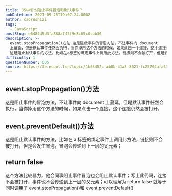 ```yaml
---
title: JS中怎么阻止事件冒泡和默认事件？
pubDatetime: 2021-09-25T19:07:24.000Z
author: caorushizi
tags:
  - JavaScript
postSlug: e6484d5d3fa888a745f9e8c65c0cbb30
description: >-
  event.stopPropagation()方法 这是阻止事件的冒泡方法，不让事件向 document
  上蔓延，但是默认事件任然会执行，当你掉用这个方法的时候，如果点击一个连接，这个连接仍然会被打开， event.preventDefault()方法
  这是阻止默认事件的方法，比如在a标签的绑定事件上调用此方法，链接则不会被打开，但是会发生冒泡，冒泡会传递到上一层的父元素； return fals
difficulty: 1
questionNumber: 635
source: https://fe.ecool.fun/topic/1b65452c-ab0b-41a8-8621-fc25704afa33
---
```


## event.stopPropagation()方法

这是阻止事件的冒泡方法，不让事件向 document 上蔓延，但是默认事件任然会执行，当你掉用这个方法的时候，如果点击一个连接，这个连接仍然会被打开，

## event.preventDefault()方法

这是阻止默认事件的方法，比如在 a 标签的绑定事件上调用此方法，链接则不会被打开，但是会发生冒泡，冒泡会传递到上一层的父元素；

## return false

这个方法比较暴力，他会同事阻止事件冒泡也会阻止默认事件；写上此代码，连接不会被打开，事件也不会传递到上一层的父元素；可以理解为 return false 就等于同时调用了 event.stopPropagation()和 event.preventDefault()
